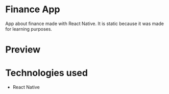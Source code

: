 # Finance App 
App about finance made with React Native. It is static because it was made for learning purposes.

# Preview


# Technologies used
- React Native 
